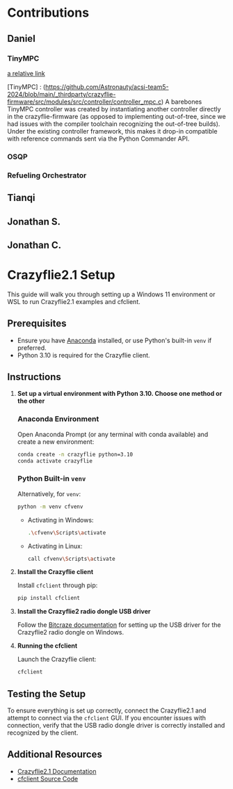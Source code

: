 # Contributions

## Daniel
### TinyMPC
[a relative link](/_thirdparty/crazyflie-firmware/src/modules/src/controller/controller_mpc.c)

[TinyMPC] : (https://github.com/Astronauty/acsi-team5-2024/blob/main/_thirdparty/crazyflie-firmware/src/modules/src/controller/controller_mpc.c)
A barebones TinyMPC controller was created by instantiating another controller directly in the crazyflie-firmware (as opposed to implementing out-of-tree, since we had issues with the compiler toolchain recognizing the out-of-tree builds). Under the existing controller framework, this makes it drop-in compatible with reference commands sent via the Python Commander API.

### OSQP
### Refueling Orchestrator

## Tianqi
## Jonathan S.
## Jonathan C.

# Crazyflie2.1 Setup 

This guide will walk you through setting up a Windows 11 environment or WSL to run Crazyflie2.1 examples and cfclient.

## Prerequisites
- Ensure you have [Anaconda](https://www.anaconda.com/products/individual) installed, or use Python's built-in `venv` if preferred.
- Python 3.10 is required for the Crazyflie client.
## Instructions

1. **Set up a virtual environment with Python 3.10. Choose one method or the other** 

   ### Anaconda Environment
   Open Anaconda Prompt (or any terminal with conda available) and create a new environment:
   ```bash
   conda create -n crazyflie python=3.10
   conda activate crazyflie
   ```

   ### Python Built-in `venv`
   Alternatively, for `venv`:
      ```bash
      python -m venv cfvenv
      ```
    - Activating in Windows:
      ```bash
      .\cfvenv\Scripts\activate
      ```
    - Activating in Linux:
      ```bash
      call cfvenv\Scripts\activate
        ```

2. **Install the Crazyflie client**

   Install `cfclient` through pip:
   ```bash
   pip install cfclient
   ```

3. **Install the Crazyflie2 radio dongle USB driver**

   Follow the [Bitcraze documentation](https://www.bitcraze.io/documentation/repository/crazyradio-firmware/master/building/usbwindows/) for setting up the USB driver for the Crazyflie2 radio dongle on Windows.

4. **Running the cfclient**

   Launch the Crazyflie client:
   ```bash
   cfclient
   ```

## Testing the Setup

To ensure everything is set up correctly, connect the Crazyflie2.1 and attempt to connect via the `cfclient` GUI. If you encounter issues with connection, verify that the USB radio dongle driver is correctly installed and recognized by the client.

## Additional Resources
- [Crazyflie2.1 Documentation](https://www.bitcraze.io/documentation/repository/crazyflie-firmware/master/getting-started/)
- [cfclient Source Code](https://github.com/bitcraze/crazyflie-clients-python)

